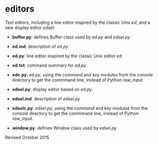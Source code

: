 
editors
=======

Text editors, including a line editor inspired by the classic *Unix ed*, and a
    new display editor *edsel*:

- **buffer.py**: defines Buffer class used by *ed.py* and *edsel.py*

- **ed.md**: description of *ed.py*

- **ed.py**: line editor inspired by the classic Unix editor *ed*

- **ed.txt**: command summary for *ed.py*

- **edc.py**: *ed.py*, using the *command* and *key* modules from
    the *console* directory to get the commmand line, instead of Python
    *raw_input*.

- **edsel.py**: display editor based on *ed.py*.

- **edsel.md**: description of *edsel.py*

- **edselc.py**: *edsel.py*, using the *command* and *key* modules from
    the *console* directory to get the commmand line, instead of Python
    *raw_input*.

- **window.py**: defines Window class used by *edsel.py*

Revised October 2015
